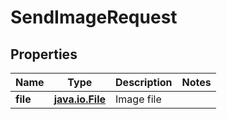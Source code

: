 
# SendImageRequest

## Properties
Name | Type | Description | Notes
------------ | ------------- | ------------- | -------------
**file** | [**java.io.File**](java.io.File.md) | Image file | 



